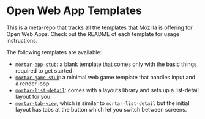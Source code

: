 # Open Web App Templates

This is a meta-repo that tracks all the templates that Mozilla is offering for Open Web Apps. Check out the README of each template for usage instructions.

The following templates are available:

* [`mortar-app-stub`](https://github.com/mozilla/mortar-app-stub): a blank template that comes only with the basic things required to get started
* [`mortar-game-stub`](https://github.com/mozilla/mortar-game-stub): a minimal web game template that handles input and a render loop
* [`mortar-list-detail`](https://github.com/mozilla/mortar-list-detail): comes with a layouts library and sets up a list-detail layout for you
* [`mortar-tab-view`](https://github.com/mozilla/mortar-tab-view), which is similar to `mortar-list-detail` but the initial layout has tabs at the button which let you switch between screens.